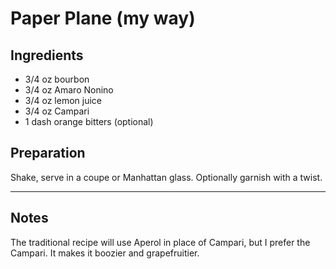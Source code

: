 # Paper Plane (my way)

## Ingredients

* 3/4 oz bourbon
* 3/4 oz Amaro Nonino
* 3/4 oz lemon juice
* 3/4 oz Campari
* 1 dash orange bitters (optional)

## Preparation

Shake, serve in a coupe or Manhattan glass. 
Optionally garnish with a twist.

***

## Notes

The traditional recipe will use Aperol in place of Campari, but I prefer the Campari. It makes it boozier and grapefruitier.